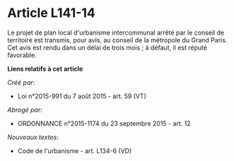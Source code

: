 # Article L141-14

Le projet de plan local d'urbanisme intercommunal arrêté par le conseil de territoire est transmis, pour avis, au conseil de
la métropole du Grand Paris. Cet avis est rendu dans un délai de trois mois ; à défaut, il est réputé favorable.

**Liens relatifs à cet article**

_Créé par_:

  - Loi n°2015-991 du 7 août 2015 - art. 59 (VT)

_Abrogé par_:

  - ORDONNANCE n°2015-1174 du 23 septembre 2015 - art. 12

_Nouveaux textes_:

  - Code de l'urbanisme - art. L134-6 (VD)
